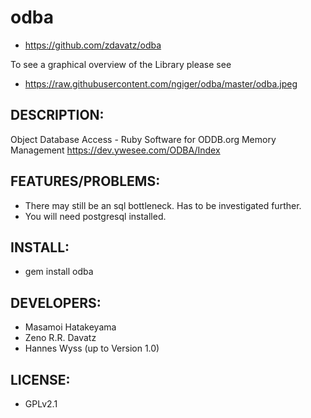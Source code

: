 # odba

* https://github.com/zdavatz/odba

To see a graphical overview of the Library please see

* https://raw.githubusercontent.com/ngiger/odba/master/odba.jpeg

## DESCRIPTION:

Object Database Access - Ruby Software for ODDB.org Memory Management
https://dev.ywesee.com/ODBA/Index

## FEATURES/PROBLEMS:

* There may still be an sql bottleneck. Has to be investigated further.
* You will need postgresql installed.

## INSTALL:

* gem install odba

## DEVELOPERS:

* Masamoi Hatakeyama
* Zeno R.R. Davatz
* Hannes Wyss (up to Version 1.0)

## LICENSE:

* GPLv2.1
